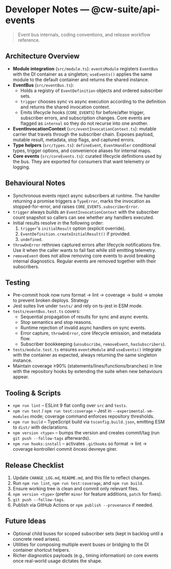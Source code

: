 # Developer Notes — @cw-suite/api-events

> Event bus internals, coding conventions, and release workflow reference.

## Architecture Overview
- **Module integration** (`src/module.ts`): `eventsModule` registers `EventBus`
  with the DI container as a singleton; `useEvents()` applies the same module
  to the default container and returns the shared instance.
- **EventBus** (`src/eventBus.ts`):
  - Holds a registry of `EventDefinition` objects and ordered subscriber sets.
  - `trigger` chooses sync vs async execution according to the definition and
    returns the shared invocation context.
  - Emits lifecycle hooks (`CORE_EVENTS`) for before/after trigger, subscriber
    errors, and subscription changes. Core events are flagged as `internal` so
    they do not recurse into one another.
- **EventInvocationContext** (`src/eventInvocationContext.ts`): mutable carrier
  that travels through the subscriber chain. Exposes payload, mutable result,
  metadata, stop flags, and captured errors.
- **Type helpers** (`src/types.ts`): `defineEvent`, `EventHandler` conditional
  types, trigger options, and convenience aliases for internal maps.
- **Core events** (`src/coreEvents.ts`): curated lifecycle definitions used by
  the bus. They are exported for consumers that want telemetry or logging.

## Behavioural Notes
- Synchronous events reject async subscribers at runtime. The handler returning
  a promise triggers a `TypeError`, marks the invocation as stopped-for-error,
  and raises `CORE_EVENTS.subscriberError`.
- `trigger` always builds an `EventInvocationContext` with the subscriber count
  snapshot so callers can see whether any handlers executed.
- Initial results resolve in the following order:
  1. `trigger`'s `initialResult` option (explicit override).
  2. `EventDefinition.createInitialResult()` if provided.
  3. `undefined`.
- `throwOnError` rethrows captured errors after lifecycle notifications fire.
  Use it when the caller wants to fail fast while still emitting telemetry.
- `removeEvent` does not allow removing core events to avoid breaking internal
  diagnostics. Regular events are removed together with their subscribers.

## Testing
- Pre-commit hook now runs format → lint → coverage → build → smoke to prevent broken deploys. Strategy
- Jest suites live under `tests/` and rely on ts-jest in ESM mode.
- `tests/eventBus.test.ts` covers:
  - Sequential propagation of results for sync and async events.
  - Stop semantics and stop reasons.
  - Runtime rejection of invalid async handlers on sync events.
  - Error capture, `throwOnError`, core lifecycle emission, and metadata flow.
  - Subscriber bookkeeping (`unsubscribe`, `removeEvent`, `hasSubscribers`).
- `tests/module.test.ts` ensures `eventsModule` and `useEvents()` integrate
  with the container as expected, always returning the same singleton instance.
- Maintain coverage ≥90% (statements/lines/functions/branches) in line with the
  repository hooks by extending the suite when new behaviours appear.

## Tooling & Scripts
- `npm run lint` – ESLint 9 flat config over `src` and `tests`.
- `npm run test` / `npm run test:coverage` – Jest in `--experimental-vm-modules`
  mode; coverage command enforces repository thresholds.
- `npm run build` – TypeScript build via `tsconfig.build.json`, emitting ESM to
  `dist/` with declarations.
- `npm version <type>` – bumps the version and creates commit/tag (run `git push --follow-tags` afterwards).
- `npm run hooks:install` – activates `.githooks` so format → lint → coverage kontrolleri commit öncesi devreye girer.

## Release Checklist
1. Update `CHANGE_LOG.md`, `README.md`, and this file to reflect changes.
2. Run `npm run lint`, `npm run test:coverage`, and `npm run build`.
3. Ensure working tree is clean and commit only relevant files.
4. `npm version <type>` (prefer `minor` for feature additions, `patch` for fixes).
5. `git push --follow-tags`.
6. Publish via GitHub Actions or `npm publish --provenance` if needed.

## Future Ideas
- Optional child buses for scoped subscriber sets (kept in backlog until a
  concrete need arises).
- Utilities for composing multiple event buses or bridging to the DI container
  shortcut helpers.
- Richer diagnostics payloads (e.g., timing information) on core events once
  real-world usage dictates the shape.

